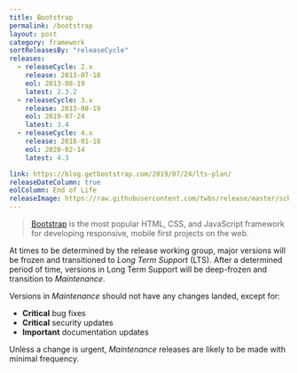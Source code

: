 ```yaml
---
title: Bootstrap
permalink: /bootstrap
layout: post
category: framework
sortReleasesBy: "releaseCycle"
releases:
  - releaseCycle: 2.x
    release: 2013-07-18
    eol: 2013-08-19
    latest: 2.3.2
  - releaseCycle: 3.x
    release: 2013-08-19
    eol: 2019-07-24
    latest: 3.4
  - releaseCycle: 4.x
    release: 2018-01-18
    eol: 2020-02-14
    latest: 4.3

link: https://blog.getbootstrap.com/2019/07/24/lts-plan/
releaseDateColumn: true
eolColumn: End of Life
releaseImage: https://raw.githubusercontent.com/twbs/release/master/schedule.svg?sanitize=true
---
```


> [Bootstrap](https://getbootstrap.com/) is the most popular HTML, CSS, and JavaScript framework for developing responsive, mobile first projects on the web.

At times to be determined by the release working group, major versions will be frozen and transitioned to _Long Term Support_ (LTS). After a determined period of time, versions in Long Term Support will be deep-frozen and transition to _Maintenance_.

Versions in _Maintenance_ should not have any changes landed, except for:

* **Critical** bug fixes
* **Critical** security updates
* **Important** documentation updates

Unless a change is urgent, _Maintenance_ releases are likely to be made with minimal frequency.
